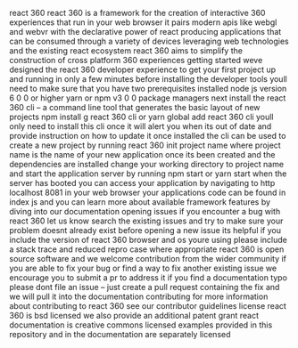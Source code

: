react 360 react 360 is a framework for the creation of interactive 360 experiences that run in your web browser it pairs modern apis like webgl and webvr with the declarative power of react producing applications that can be consumed through a variety of devices leveraging web technologies and the existing react ecosystem react 360 aims to simplify the construction of cross platform 360 experiences getting started weve designed the react 360 developer experience to get your first project up and running in only a few minutes before installing the developer tools youll need to make sure that you have two prerequisites installed node js version 6 0 0 or higher yarn or npm v3 0 0 package managers next install the react 360 cli – a command line tool that generates the basic layout of new projects npm install g react 360 cli or yarn global add react 360 cli youll only need to install this cli once it will alert you when its out of date and provide instruction on how to update it once installed the cli can be used to create a new project by running react 360 init project name where project name is the name of your new application once its been created and the dependencies are installed change your working directory to project name and start the application server by running npm start or yarn start when the server has booted you can access your application by navigating to http localhost 8081 in your web browser your applications code can be found in index js and you can learn more about available framework features by diving into our documentation opening issues if you encounter a bug with react 360 let us know search the existing issues and try to make sure your problem doesnt already exist before opening a new issue its helpful if you include the version of react 360 browser and os youre using please include a stack trace and reduced repro case where appropriate react 360 is open source software and we welcome contribution from the wider community if you are able to fix your bug or find a way to fix another existing issue we encourage you to submit a pr to address it if you find a documentation typo please dont file an issue – just create a pull request containing the fix and we will pull it into the documentation contributing for more information about contributing to react 360 see our contributor guidelines license react 360 is bsd licensed we also provide an additional patent grant react documentation is creative commons licensed examples provided in this repository and in the documentation are separately licensed